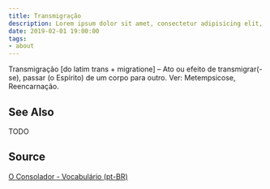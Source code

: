 ```yaml
---
title: Transmigração
description: Lorem ipsum dolor sit amet, consectetur adipisicing elit, sed do eiusmod tempor incididunt ut labore et dolore magna aliqua.  TODO
date: 2019-02-01 19:00:00
tags:
- about
---
```


Transmigração [do latim trans + migratione] – Ato ou efeito de transmigrar(-se), passar (o Espírito) de um corpo para outro. Ver: Metempsicose, Reencarnação.
 
## See Also
TODO

## Source
[O Consolador - Vocabulário (pt-BR)](http://www.oconsolador.com.br/linkfixo/vocabulario/principal.html)
